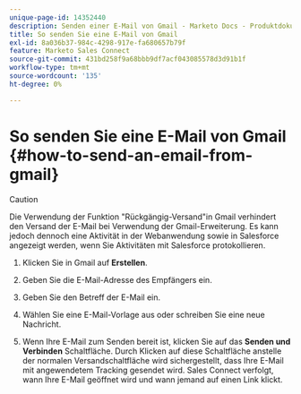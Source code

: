 ```yaml
---
unique-page-id: 14352440
description: Senden einer E-Mail von Gmail - Marketo Docs - Produktdokumentation
title: So senden Sie eine E-Mail von Gmail
exl-id: 8a036b37-984c-4298-917e-fa680657b79f
feature: Marketo Sales Connect
source-git-commit: 431bd258f9a68bbb9df7acf043085578d3d91b1f
workflow-type: tm+mt
source-wordcount: '135'
ht-degree: 0%

---
```


# So senden Sie eine E-Mail von Gmail {#how-to-send-an-email-from-gmail}

>[!CAUTION]
>
>Die Verwendung der Funktion &quot;Rückgängig-Versand&quot;in Gmail verhindert den Versand der E-Mail bei Verwendung der Gmail-Erweiterung. Es kann jedoch dennoch eine Aktivität in der Webanwendung sowie in Salesforce angezeigt werden, wenn Sie Aktivitäten mit Salesforce protokollieren.

1. Klicken Sie in Gmail auf **Erstellen**.

1. Geben Sie die E-Mail-Adresse des Empfängers ein.

1. Geben Sie den Betreff der E-Mail ein.

1. Wählen Sie eine E-Mail-Vorlage aus oder schreiben Sie eine neue Nachricht.

1. Wenn Ihre E-Mail zum Senden bereit ist, klicken Sie auf das **Senden und Verbinden** Schaltfläche. Durch Klicken auf diese Schaltfläche anstelle der normalen Versandschaltfläche wird sichergestellt, dass Ihre E-Mail mit angewendetem Tracking gesendet wird. Sales Connect verfolgt, wann Ihre E-Mail geöffnet wird und wann jemand auf einen Link klickt.

